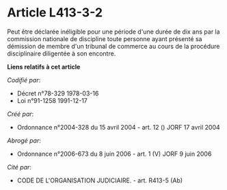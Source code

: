 # Article L413-3-2

Peut être déclarée inéligible pour une période d'une durée de dix ans par la commission nationale de discipline toute
personne ayant présenté sa démission de membre d'un tribunal de commerce au cours de la procédure disciplinaire diligentée à
son encontre.

**Liens relatifs à cet article**

_Codifié par_:

  - Décret n°78-329 1978-03-16
  - Loi n°91-1258 1991-12-17

_Créé par_:

  - Ordonnance n°2004-328 du 15 avril 2004 - art. 12 () JORF 17 avril 2004

_Abrogé par_:

  - Ordonnance n°2006-673 du 8 juin 2006 - art. 1 (V) JORF 9 juin 2006

_Cité par_:

  - CODE DE L'ORGANISATION JUDICIAIRE. - art. R413-5 (Ab)
